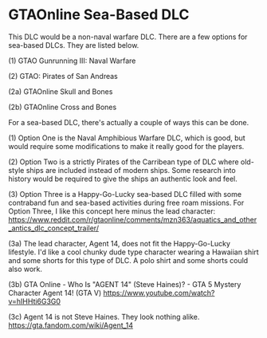# GTAOnline Sea-Based DLC

This DLC would be a non-naval warfare DLC. There are a few options for sea-based DLCs. They are listed below.

(1) GTAO Gunrunning III: Naval Warfare

(2) GTAO: Pirates of San Andreas

(2a) GTAOnline Skull and Bones

(2b) GTAOnline Cross and Bones


For a sea-based DLC, there's actually a couple of ways this can be done.

(1) Option One is the Naval Amphibious Warfare DLC, which is good, but would require some modifications to make it really good for the players.

(2) Option Two is a strictly Pirates of the Carribean type of DLC where old-style ships are included instead of modern ships. Some research into history would be required to give the ships an authentic look and feel.

(3) Option Three is a Happy-Go-Lucky sea-based DLC filled with some contraband fun and sea-based activities during free roam missions. For Option Three, I like this concept here minus the lead character: https://www.reddit.com/r/gtaonline/comments/mzn363/aquatics_and_other_antics_dlc_concept_trailer/

(3a) The lead character, Agent 14, does not fit the Happy-Go-Lucky lifestyle. I'd like a cool chunky dude type character wearing a Hawaiian shirt and some shorts for this type of DLC. A polo shirt and some shorts could also work.

(3b) GTA Online - Who Is "AGENT 14" (Steve Haines)? - GTA 5 Mystery Character Agent 14! (GTA V) https://www.youtube.com/watch?v=hIHHti6G3G0

(3c) Agent 14 is not Steve Haines. They look nothing alike. https://gta.fandom.com/wiki/Agent_14


